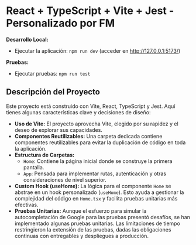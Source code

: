 # React + TypeScript + Vite + Jest - Personalizado por FM

**Desarrollo Local:**

- Ejecutar la aplicación: `npm run dev` (acceder en http://127.0.0.1:5173/)

**Pruebas:**

- Ejecutar pruebas: `npm run test`

## Descripción del Proyecto

Este proyecto está construido con Vite, React, TypeScript y Jest. Aquí tienes algunas características clave y decisiones de diseño:

- **Uso de Vite:** El proyecto aprovecha Vite, elegido por su rapidez y el deseo de explorar sus capacidades.
- **Componentes Reutilizables:** Una carpeta dedicada contiene componentes reutilizables para evitar la duplicación de código en toda la aplicación.
- **Estructura de Carpetas:**
  - `Home`: Contiene la página inicial donde se construye la primera pantalla.
  - `App`: Pensada para implementar rutas, autenticación y otras consideraciones de nivel superior.
- **Custom Hook (useHome):** La lógica para el componente `Home` se abstrae en un hook personalizado (`useHome`). Esto ayuda a gestionar la complejidad del código en `Home.tsx` y facilita pruebas unitarias más efectivas.
- **Pruebas Unitarias:** Aunque el esfuerzo para simular la autocompletación de Google para las pruebas presentó desafíos, se han implementado algunas pruebas unitarias. Las limitaciones de tiempo restringieron la extensión de las pruebas, dadas las obligaciones continuas con entregables y despliegues a producción.
